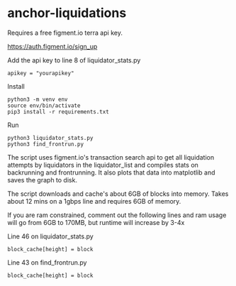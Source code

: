 # anchor-liquidations

Requires a free figment.io terra api key.

https://auth.figment.io/sign_up

Add the api key to line 8 of liquidator_stats.py
```
apikey = "yourapikey"
```

Install
```
python3 -m venv env
source env/bin/activate
pip3 install -r requirements.txt
```

Run
```
python3 liquidator_stats.py
python3 find_frontrun.py
```
The script uses figment.io's transaction search api to get all liquidation attempts by liquidators in the liquidator_list and compiles stats on backrunning and frontrunning. It also plots that data into matplotlib and saves the graph to disk.

The script downloads and cache's about 6GB of blocks into memory. Takes about 12 mins on a 1gbps line and requires 6GB of memory.

If you are ram constrained, comment out the following lines and ram usage will go from 6GB to 170MB, but runtime will increase by 3-4x

Line 46 on liquidator_stats.py
```
block_cache[height] = block
```
Line 43 on find_frontrun.py
```
block_cache[height] = block
```
